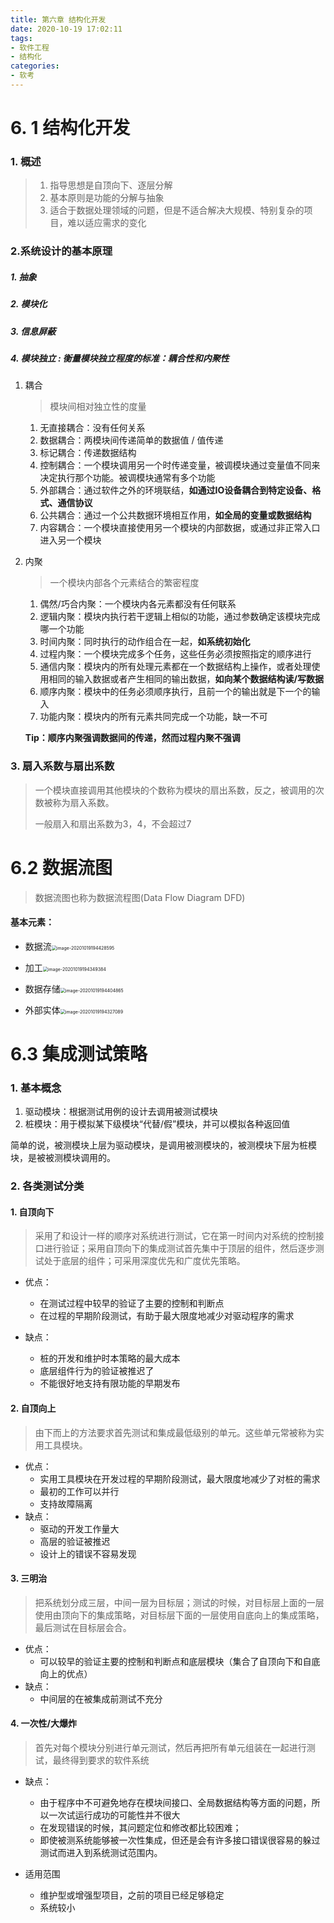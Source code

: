 ```yaml
---
title: 第六章 结构化开发
date: 2020-10-19 17:02:11
tags:
- 软件工程
- 结构化
categories:
- 软考
---
```


# 6. 1 结构化开发

### 1. 概述

> 1. 指导思想是自顶向下、逐层分解
> 2. 基本原则是功能的分解与抽象
> 3. 适合于数据处理领域的问题，但是不适合解决大规模、特别复杂的项目，难以适应需求的变化

### 2.系统设计的基本原理

##### 	1. 抽象
##### 	2. 模块化
##### 	3. 信息屏蔽
##### 	4. 模块独立 : 衡量模块独立程度的标准：耦合性和内聚性

1. 耦合

	> 模块间相对独立性的度量

	1. 无直接耦合：没有任何关系
	2. 数据耦合：两模块间传递简单的数据值 / 值传递
	3. 标记耦合：传递数据结构
	4. 控制耦合：一个模块调用另一个时传递变量，被调模块通过变量值不同来决定执行那个功能。被调模块通常有多个功能
	5. 外部耦合：通过软件之外的环境联结，**如通过IO设备耦合到特定设备、格式、通信协议**
	6. 公共耦合：通过一个公共数据环境相互作用，**如全局的变量或数据结构**
	7. 内容耦合：一个模块直接使用另一个模块的内部数据，或通过非正常入口进入另一个模块

2. 内聚

	> 一个模块内部各个元素结合的繁密程度

	1. 偶然/巧合内聚：一个模块内各元素都没有任何联系
	2. 逻辑内聚：模块内执行若干逻辑上相似的功能，通过参数确定该模块完成哪一个功能
	3. 时间内聚：同时执行的动作组合在一起，**如系统初始化**
	4. 过程内聚：一个模块完成多个任务，这些任务必须按照指定的顺序进行
	5. 通信内聚：模块内的所有处理元素都在一个数据结构上操作，或者处理使用相同的输入数据或者产生相同的输出数据，**如向某个数据结构读/写数据**
	6. 顺序内聚：模块中的任务必须顺序执行，且前一个的输出就是下一个的输入
	7. 功能内聚：模块内的所有元素共同完成一个功能，缺一不可

	**Tip：顺序内聚强调数据间的传递，然而过程内聚不强调**

### 3. 扇入系数与扇出系数

> 一个模块直接调用其他模块的个数称为模块的扇出系数，反之，被调用的次数被称为扇入系数。
>
> 一般扇入和扇出系数为3，4，不会超过7

# 6.2 数据流图

> 数据流图也称为数据流程图(Data Flow Diagram DFD)

#### 基本元素：

- 数据流<img src="http://cdn.zhouxug.cn/20201019194428.png" alt="image-20201019194428595" style="zoom:50%;" />



- 加工<img src="http://cdn.zhouxug.cn/20201019194349.png" alt="image-20201019194349384" style="zoom:50%;" />



- 数据存储<img src="http://cdn.zhouxug.cn/20201019194404.png" alt="image-20201019194404865" style="zoom:50%;" />

	

- 外部实体<img src="http://cdn.zhouxug.cn/20201019194327.png" alt="image-20201019194327089" style="zoom:50%;" />

# 6.3 集成测试策略

### 1. 基本概念

1. 驱动模块：根据测试用例的设计去调用被测试模块
2. 桩模块：用于模拟某下级模块“代替/假”模块，并可以模拟各种返回值

简单的说，被测模块上层为驱动模块，是调用被测模块的，被测模块下层为桩模块，是被被测模块调用的。

### 2. 各类测试分类

#### 1. 自顶向下

>  ​	采用了和设计一样的顺序对系统进行测试，它在第一时间内对系统的控制接口进行验证；采用自顶向下的集成测试首先集中于顶层的组件，然后逐步测试处于底层的组件；可采用深度优先和广度优先策略。

- 优点：
	- 在测试过程中较早的验证了主要的控制和判断点
	- 在过程的早期阶段测试，有助于最大限度地减少对驱动程序的需求

- 缺点：
	- 桩的开发和维护时本策略的最大成本
	- 底层组件行为的验证被推迟了
	- 不能很好地支持有限功能的早期发布

#### 2. 自顶向上

> ​	由下而上的方法要求首先测试和集成最低级别的单元。这些单元常被称为实用工具模块。

- 优点：
	- 实用工具模块在开发过程的早期阶段测试，最大限度地减少了对桩的需求
	- 最初的工作可以并行
	- 支持故障隔离
- 缺点：
	- 驱动的开发工作量大
	- 高层的验证被推迟
	- 设计上的错误不容易发现

#### 3. 三明治

> ​	把系统划分成三层，中间一层为目标层；测试的时候，对目标层上面的一层使用由顶向下的集成策略，对目标层下面的一层使用自底向上的集成策略，最后测试在目标层会合。

- 优点：
	- 可以较早的验证主要的控制和判断点和底层模块（集合了自顶向下和自底向上的优点）
- 缺点：
	- 中间层的在被集成前测试不充分

#### 4. 一次性/大爆炸

> 首先对每个模块分别进行单元测试，然后再把所有单元组装在一起进行测试，最终得到要求的软件系统

- 缺点：
	- 由于程序中不可避免地存在模块间接口、全局数据结构等方面的问题，所以一次试运行成功的可能性并不很大
	- 在发现错误的时候，其问题定位和修改都比较困难；
	- 即使被测系统能够被一次性集成，但还是会有许多接口错误很容易的躲过测试而进入到系统测试范围内。

- 适用范围
	- 维护型或增强型项目，之前的项目已经足够稳定
	- 系统较小
















